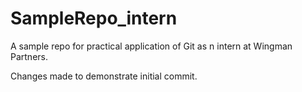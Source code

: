 # SampleRepo_intern
A sample repo for practical application of Git as n intern at Wingman Partners.

Changes made to demonstrate initial commit.